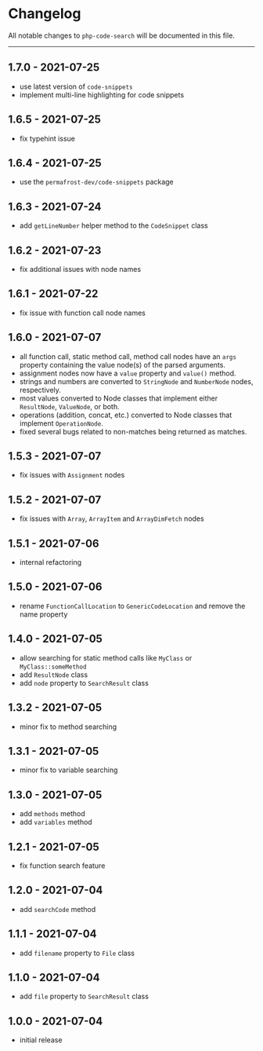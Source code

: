 # Changelog

All notable changes to `php-code-search` will be documented in this file.

---

## 1.7.0 - 2021-07-25

- use latest version of `code-snippets`
- implement multi-line highlighting for code snippets

## 1.6.5 - 2021-07-25

- fix typehint issue

## 1.6.4 - 2021-07-25

- use the `permafrost-dev/code-snippets` package

## 1.6.3 - 2021-07-24

- add `getLineNumber` helper method to the `CodeSnippet` class

## 1.6.2 - 2021-07-23

- fix additional issues with node names

## 1.6.1 - 2021-07-22

- fix issue with function call node names

## 1.6.0 - 2021-07-07

- all function call, static method call, method call nodes have an `args` property containing the value node(s) of the parsed arguments.
- assignment nodes now have a `value` property and `value()` method.
- strings and numbers are converted to `StringNode` and `NumberNode` nodes, respectively.
- most values converted to Node classes that implement either `ResultNode`, `ValueNode`, or both.
- operations (addition, concat, etc.) converted to Node classes that implement `OperationNode`.
- fixed several bugs related to non-matches being returned as matches.

## 1.5.3 - 2021-07-07

- fix issues with `Assignment` nodes

## 1.5.2 - 2021-07-07

- fix issues with `Array`, `ArrayItem` and `ArrayDimFetch` nodes

## 1.5.1 - 2021-07-06

- internal refactoring

## 1.5.0 - 2021-07-06

- rename `FunctionCallLocation` to `GenericCodeLocation` and remove the name property

## 1.4.0 - 2021-07-05

- allow searching for static method calls like `MyClass` or `MyClass::someMethod`
- add `ResultNode` class
- add `node` property to `SearchResult` class

## 1.3.2 - 2021-07-05

- minor fix to method searching

## 1.3.1 - 2021-07-05

- minor fix to variable searching

## 1.3.0 - 2021-07-05

- add `methods` method
- add `variables` method

## 1.2.1 - 2021-07-05

- fix function search feature

## 1.2.0 - 2021-07-04

- add `searchCode` method

## 1.1.1 - 2021-07-04

- add `filename` property to `File` class

## 1.1.0 - 2021-07-04

- add `file` property to `SearchResult` class

## 1.0.0 - 2021-07-04

- initial release

